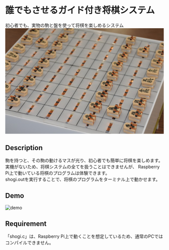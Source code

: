 誰でもさせるガイド付き将棋システム
====
初心者でも、実物の駒と盤を使って将棋を楽しめるシステム
![システムの外観](https://github.com/YukiYamagata/shogi-project/blob/media/media/system-view.JPG)

## Description
駒を持つと、その駒の動けるマスが光り、初心者でも簡単に将棋を楽しめます。<br>
実機がないため、将棋システムの全てを扱うことはできませんが、
Raspberry Pi上で動いている将棋のプログラムは体験できます。<br>
shogi.outを実行することで、将棋のプログラムをターミナル上で動かせます。

## Demo
![demo](https://github.com/YukiYamagata/shogi-project/blob/media/media/demo.gif)

## Requirement
「shogi.c」は、Raspberry Pi上で動くことを想定しているため、通常のPCではコンパイルできません。
